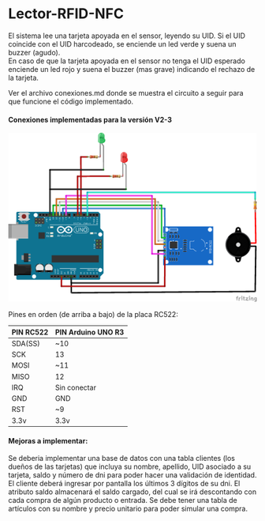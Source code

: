 # Lector-RFID-NFC

El sistema lee una tarjeta apoyada en el sensor, leyendo su UID. Si el UID coincide con el UID harcodeado, se enciende un led verde y suena un buzzer (agudo).
<br> En caso de que la tarjeta apoyada en el sensor no tenga el UID esperado enciende un led rojo y suena el buzzer (mas grave) indicando el rechazo de la tarjeta.

Ver el archivo conexiones.md donde se muestra el circuito a seguir para que funcione el código implementado.

#### Conexiones implementadas para la versión V2-3
![conexiones arduino](https://raw.githubusercontent.com/Ignaciodibella/Lector-RFID-NFC/main/recursos/RFID-V2-3.png)

Pines en orden (de arriba a bajo) de la placa RC522:

|PIN RC522 | PIN Arduino UNO R3|
|----------|-------------------|
|SDA(SS)   |~10                |
|SCK       |13                 |
|MOSI      |~11                |
|MISO      |12                 |
|IRQ       |Sin conectar       |
|GND       |GND                |
|RST       |~9                 |
|3.3v      |3.3v               |



#### Mejoras a implementar:
Se deberia implementar una base de datos con una tabla clientes (los dueños de las tarjetas) que incluya su nombre, apellido, UID asociado a su tarjeta, saldo y número de dni
para poder hacer una validación de identidad. El cliente deberá ingresar por pantalla los últimos 3 dígitos de su dni. El atributo saldo almacenará el saldo cargado, del
cual se irá descontando con cada compra de algún producto o entrada.
Se debe tener una tabla de artículos con su nombre y precio unitario para poder simular una compra.
